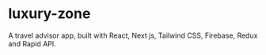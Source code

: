 # luxury-zone
A travel  advisor app, built with React, Next js, Tailwind CSS, Firebase, Redux and Rapid API.
